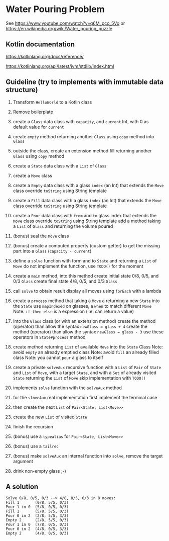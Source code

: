 Water Pouring Problem
===

See <https://www.youtube.com/watch?v=q6M_pco_5Vo> or <https://en.wikipedia.org/wiki/Water_pouring_puzzle>


Kotlin documentation
---

<https://kotlinlang.org/docs/reference/>

<https://kotlinlang.org/api/latest/jvm/stdlib/index.html>

Guideline (try to implements with immutable data structure)
---

01. Transform `HelloWorld` to a Kotlin class
01. Remove boilerplate

10. create a `Glass` data class with `capacity`, and `current` Int, with 0 as default value for `current`
11. create `empty` method returning another `Glass` using `copy` method into `Glass`
12. outside the class, create an extension method fill returning another `Glass` using `copy` method

20. create a `State` data class with a `List` of `Glass`

30. create a `Move` class
31. create a `Empty` data class with a glass `index` (an Int) that extends the `Move` class
    override `toString` using String template
32. create a `Fill` data class with a glass `index` (an Int) that extends the `Move` class
    override `toString` using String template
33. create a `Pour` data class with `from` and `to` glass index that extends the `Move` class
    override `toString` using String template
    add a method taking a `List` of `Glass` and returning the volume poured
34. (bonus) seal the `Move` class
35. (bonus) create a computed property (custom getter) to get the missing part into a `Glass` (`capacity - current`)

40. define a `solve` function with form and to `State` and returning a `List` of `Move`
    do not implement the function, use `TODO()` for the moment
41. create a `main` method, into this method
    create initial state 0/8, 0/5, and 0/3 `Glass`
    create final state 4/8, 0/5, and 0/3 `Glass`
42. call `solve` to obtain result
    display all moves using `forEach` with a lambda

50. create a `process` method that taking a `Move` a returning a new `State` into the `State`
    use `mapIndexed` on glasses, a `when` to match different `Move`
    Note: `if-then-else` is a expression (i.e. can return a value)
51. Into the `Glass` class (or with an extension method)
    create the method (operator) than allow the syntax `newGlass = glass + 4`
    create the method (operator) than allow the syntax `newGlass = glass - 3`
    use these operators in `State#process` method

61. create method returning `List` of available `Move` into the `State` Class
    Note: avoid `empty` an already emptied class
    Note: avoid `fill` an already filled class
    Note: you cannot `pour` a glass to itself

71. create a private `solveAux` recursive function
    with a `List` of `Pair` of `State` and `List` of `Move`,
    with a target `State`,
    and with a `Set` of already visited `State`
    returning the `List` of `Move`
    skip implementation with `TODO()`
72. implements `solve` function with the `solveAux` method
73. for the `sloveAux` real implementation
    first implement the terminal case
74. then create the next `List` of `Pair<State, List<Move>>`
75. create the new `List` of visited `State`
76. finish the recursion
77. (bonus) use a `typealias` for `Pair<State, List<Move>>`
78. (bonus) use a `tailrec`
79. (bonus) make `solveAux` an internal function into `solve`, remove the target argument

80. drink non-empty glass ;-)

A solution
---

```
Solve 0/8, 0/5, 0/3 --> 4/8, 0/5, 0/3 in 8 moves:
Fill 1       (0/8, 5/5, 0/3)
Pour 1 in 0  (5/8, 0/5, 0/3)
Fill 1       (5/8, 5/5, 0/3)
Pour 0 in 2  (2/8, 5/5, 3/3)
Empty 2      (2/8, 5/5, 0/3)
Pour 1 in 0  (7/8, 0/5, 0/3)
Pour 0 in 2  (4/8, 0/5, 3/3)
Empty 2      (4/8, 0/5, 0/3)
```